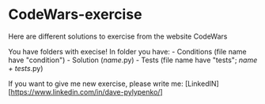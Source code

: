 # CodeWars-exercise
Here are different solutions to exercise from the website CodeWars

You have folders with execise!
In folder you have:
    - Conditions (file name have "condition")
    - Solution (*name*.py)
    - Tests (file name have "tests"; *name + tests*.py)

If you want to give me new exercise, please write me: [LinkedIN] [https://www.linkedin.com/in/dave-pylypenko/]